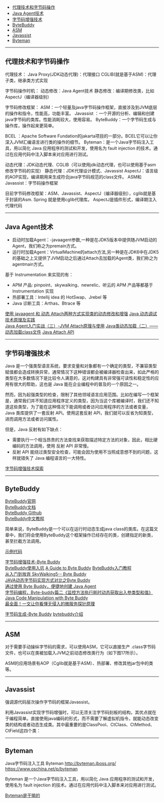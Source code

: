 - [代理技术和字节码操作](#代理技术和字节码操作)
- [Java Agent技术](#Java-Agent技术)
- [字节码增强技术](#字节码增强技术)
- [ByteBuddy](#ByteBuddy)
- [ASM](#ASM)
- [Javassist](#Javassist)
- [Byteman](#Byteman)


---------------------------------------------------------------------------------------------------------------------

## 代理技术和字节码操作

代理技术：
Java Proxy(JDK动态代理)：代理接口
CGLIB(就是基于ASM)：代理子类，继承类方式实现


字节码操作时机：
动态修改：Java Agent技术
静态修改：编译期修改类，比如AspectJ（编译器级别）


字节码修改框架：
ASM：一个轻量及java字节码操作框架，直接涉及到JVM底层的操作和指令，性能高，功能丰富。
Javassist ：一个开源的分析、编辑和创建java字节码的类库。性能消耗较大，使用容易。
ByteBuddy：一个字节码生成与操作库，操作起来更简单。

BCEL ：Apache Software Fundation的jakarta项目的一部分。BCEL它可以让你深入JVM汇编语言进行类的操作的细节。
Byteman：是一个Java字节码注入工具，用以简化 Java 应用程序的测试和开发，使用名为 fault injection 的技术。通过在应用代码中注入脚本来对应用进行测试。





动态代理：JDK动态代理、CGLIB（可以使用jdk动态代理，也可以使用基于asm修改字节码的实现）
静态代理：JDK代理设计模式、Javassist
AspectJ：语言级的AOP实现，编译期用来生成符合java字节码规范的class文件。
ASM和Javassist：字节码操作框架

目前字节码修改框架：ASM、Javassist、AspectJ（编译器级别），cglib就是基于封装的Asm. Spring 就是使用cglib代理库。
AspectJ是插件形式，编译期注入代理代码




---------------------------------------------------------------------------------------------------------------------

## Java Agent技术
- 启动时加载Agent：-javaagent参数,一种是在JDK5版本中提供随JVM启动的Agent，我们称之为premain方式。
- 运行时加载Agent：VirtualMachine的attach方法,另一种是在JDK6中在JDK5的基础之上又提供了JVM启动之后通过Attach去加载的Agent类，我们称之为agentmain方式。

基于 Instrumentation 来实现的有：
- APM 产品: pinpoint、skywalking、newrelic、听云的 APM 产品等都基于 Instrumentation 实现
- 热部署工具：Intellij idea 的 HotSwap、Jrebel 等
- Java 诊断工具：Arthas、Btrace 等


[使用 javaagent 和 动态 Attach两种方式实现类的动态修改和增强](https://www.cnblogs.com/756623607-zhang/p/12575509.html)
[Java 动态调试技术原理及实践](https://tech.meituan.com/2019/11/07/java-dynamic-debugging-technology.html)  
[Java Agent入门实战（三）-JVM Attach原理与使用](https://cloud.tencent.com/developer/article/1574129)
[Java类动态加载（二）——动态加载class文件](https://my.oschina.net/xiaominmin/blog/3138282)
[Java Attach API](https://www.cnblogs.com/LittleHann/p/4783581.html)



---------------------------------------------------------------------------------------------------------------------

## 字节码增强技术

Java 是一个强类型语言系统，要求变量和对象都有一个确定的类型，不兼容类型赋值都会造成转换异常，通常情况下这种错误都会被编译器检查出来，如此严格的类型在大多数情况下是比较令人满意的，这对构建具有非常强可读性和稳定性的应用有很大的帮助，这也是 Java 能在企业编程中的普及的一个原因之一。

然而，因为起强类型的检查，限制了其他领域语言应用范围。比如在编写一个框架是，通常我们并不知道应用程序定义的类型，因为当这个库被编译时，我们还不知道这些类型，为了能在这种情况下能调用或者访问应用程序的方法或者变量，Java 类库提供了一套反射 API。使用这套反射 API，我们就可以反省为知类型，进而调用方法或者访问属性。

但是，Java 反射有如下缺点：
- 需要执行一个相当昂贵的方法查找来获取描述特定方法的对象，因此，相比硬编码的方法调用，使用 反射 API 非常慢。
- 反射 API 能绕过类型安全检查，可能会因为使用不当照成意想不到的问题，这样就错失了 Java 编程语言的一大特性。



[字节码增强技术探索](https://tech.meituan.com/2019/09/05/java-bytecode-enhancement.html)


---------------------------------------------------------------------------------------------------------------------
## ByteBuddy

[ByteBuddy官网](https://bytebuddy.net/)  
[ByteBuddy文档](https://bytebuddy.net/#/tutorial)  
[ByteBuddy Github](https://github.com/raphw/byte-buddy)  
[ByteBuddy中文教程](https://github.com/diguage/byte-buddy-tutorial)  


简单来说，ByteBuddy是一个可以在运行时动态生成java class的类库。在这篇文章中，我们将会使用ByteBuddy这个框架操作已经存在的类，创建指定的新类，甚至拦截方法调用。


[示例代码](https://github.com/smartinrub/bytebuddy-example)




[字节码增强技术-Byte Buddy](https://segmentfault.com/a/1190000020701738)  
[ByteBuddy使用入坑](https://blog.csdn.net/m0_37556444/article/details/106695202)
[A Guide to Byte Buddy](https://www.baeldung.com/byte-buddy)
[ByteBuddy入门教程](https://zhuanlan.zhihu.com/p/151843984)  
[从入门到放弃 SkyWalking5-- Byte Buddy](https://www.jianshu.com/p/9d9b345aedc0)  
[JAVA动态字节码实现方式对比之Byte Buddy](https://segmentfault.com/a/1190000039808891)  
[通过使用 Byte Buddy，便捷地创建 Java Agent](https://blog.csdn.net/qianshangding0708/article/details/101487527)  
[字节码编程，Byte-buddy篇二《监控方法执行耗时动态获取出入参类型和值》](https://juejin.cn/post/6844904155102838792)  
[Java Code Manipulation with Byte Buddy](https://sergiomartinrubio.com/articles/java-code-manipulation-with-byte-buddy/)  
[最全面！一文让你看懂无侵入的微服务探针原理](https://cloud.tencent.com/developer/news/750759)


[字节码生成-Byte Buddy](https://houbb.github.io/2019/10/30/bytecode-byte-buddy-01-overview)
[bytebuddy介绍](https://www.codenong.com/cs106544773/)


---------------------------------------------------------------------------------------------------------------------
## ASM

对于需要手动操纵字节码的需求，可以使用ASM，它可以直接生产 .class字节码文件，也可以在类被加载入JVM之前动态修改类行为（如下图17所示）。

ASM的应用场景有AOP（Cglib就是基于ASM）、热部署、修改其他jar包中的类等。




---------------------------------------------------------------------------------------------------------------------
## Javassist

强调源代码层次操作字节码的框架Javassist。

利用Javassist实现字节码增强时，可以无须关注字节码刻板的结构，其优点就在于编程简单。直接使用java编码的形式，而不需要了解虚拟机指令，就能动态改变类的结构或者动态生成类。其中最重要的是ClassPool、CtClass、CtMethod、CtField这四个类：





---------------------------------------------------------------------------------------------------------------------
## Byteman

Java字节码注入工具 Byteman
http://byteman.jboss.org/
https://www.oschina.net/p/byteman

Byteman 是一个Java字节码注入工具，用以简化 Java 应用程序的测试和开发，使用名为 fault injection 的技术。通过在应用代码中注入脚本来对应用进行测试。

[Byteman是干嘛的](https://blog.csdn.net/qq_26824159/article/details/117380486)

